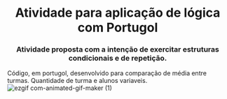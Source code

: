 <h1 align="center">Atividade para aplicação de lógica com Portugol</h1>
<h3 align="center">Atividade proposta com a intenção de exercitar estruturas condicionais e de repetição.</h3>

Código, em portugol, desenvolvido para comparação de média entre turmas. 
Quantidade de turma e alunos variaveis. 
![ezgif com-animated-gif-maker (1)](https://github.com/user-attachments/assets/4bb05b67-4888-4d5d-b104-394315e73b59)
